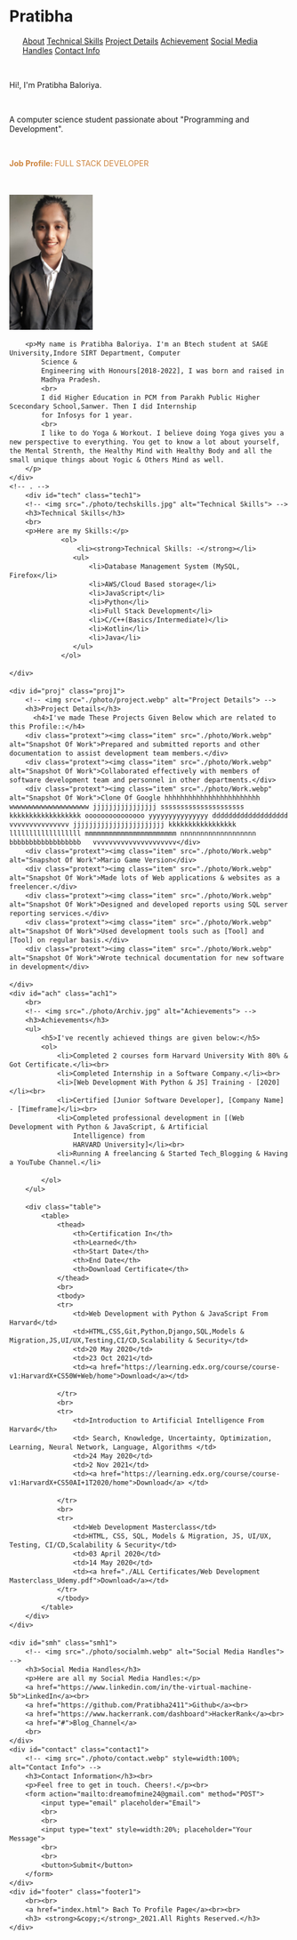 <!DOCTYPE html>
<html lang="en">

<head>
    <meta charset="UTF-8">
    <meta http-equiv="X-UA-Compatible" content="IE=edge">
    <meta name="viewport" content="width=device-width, initial-scale=1.0">
    <title>Portfolio</title>
    <link rel="stylesheet" href="./style.css">
    <!-- <link rel="stylesheet" href="./Css/style2.css"> -->
</head>

<body>
    <div id="navbar" class="navbar1">
        <h1>Pratibha</h1>
        <ul>
            <!-- button -->
            <a href="about.html">About</a>
            <a href="techs.html">Technical Skills</a>
            <a href="project.html">Project Details</a>
            <a href="achiev.html">Achievement</a>
            <a href="socialmh.html">Social Media Handles</a>
            <a href="contact.html">Contact Info</a>
        </ul>
        <div class="header"><br>
            <p>Hi!, I'm Pratibha Baloriya.</p><br>
            <p>A computer science student passionate about "Programming and Development".</p><br>
            <p style="color: peru;"><span><strong>Job Profile: </strong></strong>FULL STACK DEVELOPER</span></p><br><br>
        </div>
    </div>
    <div id="intro" class="intro1">
                        <img src="./photo/pratibha.png" class="pic" style="width: 150px" alt="Pratibha Baloriya">
            <!-- <h3>Pratibha Baloriya.</h3> -->    <br>  
        
        <p>My name is Pratibha Baloriya. I'm an Btech student at SAGE University,Indore SIRT Department, Computer
            Science &
            Engineering with Honours[2018-2022], I was born and raised in
            Madhya Pradesh.
            <br>
            I did Higher Education in PCM from Parakh Public Higher Scecondary School,Sanwer. Then I did Internship
            for Infosys for 1 year.
            <br>
            I like to do Yoga & Workout. I believe doing Yoga gives you a new perspective to everything. You get to know a lot about yourself, the Mental Strenth, the Healthy Mind with Healthy Body and all the small unique things about Yogic & Others Mind as well.
        </p>
    </div>
    <!-- . -->
        <div id="tech" class="tech1">
        <!-- <img src="./photo/techskills.jpg" alt="Technical Skills"> -->
        <h3>Technical Skills</h3>
        <br>
        <p>Here are my Skills:</p>
                 <ol>
                     <li><strong>Technical Skills: -</strong></li>
                    <ul>
                        <li>Database Management System (MySQL, Firefox</li>
                        <li>AWS/Cloud Based storage</li>
                        <li>JavaScript</li>
                        <li>Python</li>
                        <li>Full Stack Development</li>
                        <li>C/C++(Basics/Intermediate)</li>
                        <li>Kotlin</li>
                        <li>Java</li>
                    </ul>
                 </ol>
          
    </div>
    
    <div id="proj" class="proj1">
        <!-- <img src="./photo/project.webp" alt="Project Details"> -->
        <h3>Project Details</h3>
          <h4>I've made These Projects Given Below which are related to this Profile::</h4>
        <div class="protext"><img class="item" src="./photo/Work.webp" alt="Snapshot Of Work">Prepared and submitted reports and other documentation to assist development team members.</div>
        <div class="protext"><img class="item" src="./photo/Work.webp" alt="Snapshot Of Work">Collaborated effectively with members of software development team and personnel in other departments.</div>
        <div class="protext"><img class="item" src="./photo/Work.webp" alt="Snapshot Of Work">Clone Of Google hhhhhhhhhhhhhhhhhhhhhhhh wwwwwwwwwwwwwwwwwwww jjjjjjjjjjjjjjjj sssssssssssssssssssss kkkkkkkkkkkkkkkkkk ooooooooooooooo yyyyyyyyyyyyyyy ddddddddddddddddddd vvvvvvvvvvvvvvv jjjjjjjjjjjjjjjjjjjjjjj kkkkkkkkkkkkkkkkk  llllllllllllllllll mmmmmmmmmmmmmmmmmmmmmmm nnnnnnnnnnnnnnnnnnn bbbbbbbbbbbbbbbbbb   vvvvvvvvvvvvvvvvvvvvv</div>
        <div class="protext"><img class="item" src="./photo/Work.webp" alt="Snapshot Of Work">Mario Game Version</div>
        <div class="protext"><img class="item" src="./photo/Work.webp" alt="Snapshot Of Work">Made lots of Web applications & websites as a freelencer.</div>
        <div class="protext"><img class="item" src="./photo/Work.webp" alt="Snapshot Of Work">Designed and developed reports using SQL server reporting services.</div>
        <div class="protext"><img class="item" src="./photo/Work.webp" alt="Snapshot Of Work">Used development tools such as [Tool] and [Tool] on regular basis.</div>
        <div class="protext"><img class="item" src="./photo/Work.webp" alt="Snapshot Of Work">Wrote technical documentation for new software in development</div>

    </div>
    <div id="ach" class="ach1">
        <br>
        <!-- <img src="./photo/Archiv.jpg" alt="Achievements"> -->
        <h3>Achievements</h3>
        <ul>
            <h5>I've recently achieved things are given below:</h5>
            <ol>
                <li>Completed 2 courses form Harvard University With 80% & Got Certificate.</li><br>
                <li>Completed Internship in a Software Company.</li><br>
                <li>[Web Development With Python & JS] Training - [2020]</li><br>
                <li>Certified [Junior Software Developer], [Company Name] - [Timeframe]</li><br>
                <li>Completed professional development in [(Web Development with Python & JavaScript, & Artificial
                    Intelligence) from
                    HARVARD University]</li><br>
                <li>Running A freelancing & Started Tech_Blogging & Having a YouTube Channel.</li>
                
            </ol>
        </ul>

        <div class="table">
            <table>
                <thead>
                    <th>Certification In</th>
                    <th>Learned</th>
                    <th>Start Date</th>
                    <th>End Date</th>
                    <th>Download Certificate</th>
                </thead>
                <br>
                <tbody>
                <tr>
                    <td>Web Development with Python & JavaScript From Harvard</td>
                    <td>HTML,CSS,Git,Python,Django,SQL,Models & Migration,JS,UI/UX,Testing,CI/CD,Scalability & Security</td>
                    <td>20 May 2020</td>
                    <td>23 Oct 2021</td>
                    <td><a href="https://learning.edx.org/course/course-v1:HarvardX+CS50W+Web/home">Download</a></td>

                </tr>
                <br>
                <tr>
                    <td>Introduction to Artificial Intelligence From Harvard</th>
                    <td> Search, Knowledge, Uncertainty, Optimization, Learning, Neural Network, Language, Algorithms </td>
                    <td>24 May 2020</td>
                    <td>2 Nov 2021</td>
                    <td><a href="https://learning.edx.org/course/course-v1:HarvardX+CS50AI+1T2020/home">Download</a> </td>

                </tr>
                <br>
                <tr>
                    <td>Web Development Masterclass</td>
                    <td>HTML, CSS, SQL, Models & Migration, JS, UI/UX, Testing, CI/CD,Scalability & Security</td>
                    <td>03 April 2020</td>
                    <td>14 May 2020</td>
                    <td><a href="./ALL Certificates/Web Development Masterclass_Udemy.pdf">Download</a></td>
                </tr>
                </tbody>
            </table>
        </div>
    </div>
    
    <div id="smh" class="smh1">
        <!-- <img src="./photo/socialmh.webp" alt="Social Media Handles"> -->
        <h3>Social Media Handles</h3>
        <p>Here are all my Social Media Handles:</p>
        <a href="https://www.linkedin.com/in/the-virtual-machine-5b">LinkedIn</a><br>
        <a href="https://github.com/Pratibha2411">Github</a><br>
        <a href="https://www.hackerrank.com/dashboard">HackerRank</a><br>
        <a href="#">Blog_Channel</a>
        <br>
    </div>
    <div id="contact" class="contact1">
        <!-- <img src="./photo/contact.webp" style=width:100%; alt="Contact Info"> -->
        <h3>Contact Information</h3><br>
        <p>Feel free to get in touch. Cheers!.</p><br>
        <form action="mailto:dreamofmine24@gmail.com" method="POST">
            <input type="email" placeholder="Email">
            <br>
            <br>
            <input type="text" style=width:20%; placeholder="Your Message">
            <br>
            <br>
            <button>Submit</button>
        </form>
    </div>
    <div id="footer" class="footer1">
        <br><br>
        <a href="index.html"> Bach To Profile Page</a><br><br>
        <h3> <strong>&copy;</strong>_2021.All Rights Reserved.</h3>
    </div>
</body>

</html>
